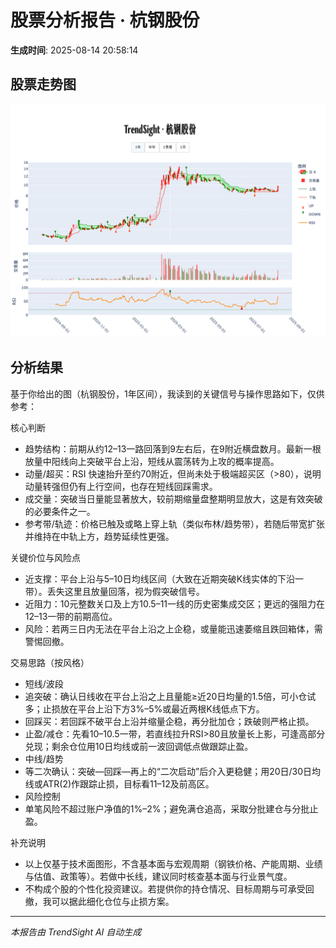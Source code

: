 # 股票分析报告 · 杭钢股份

**生成时间**: 2025-08-14 20:58:14  


## 股票走势图

![杭钢股份走势图](../figures/杭钢股份_TrendSight_20250813.png)


## 分析结果

基于你给出的图（杭钢股份，1年区间），我读到的关键信号与操作思路如下，仅供参考：

核心判断
- 趋势结构：前期从约12–13一路回落到9左右后，在9附近横盘数月。最新一根放量中阳线向上突破平台上沿，短线从震荡转为上攻的概率提高。
- 动量/超买：RSI 快速抬升至约70附近，但尚未处于极端超买区（>80），说明动量转强但仍有上行空间，也存在短线回踩需求。
- 成交量：突破当日量能显著放大，较前期缩量盘整期明显放大，这是有效突破的必要条件之一。
- 参考带/轨迹：价格已触及或略上穿上轨（类似布林/趋势带），若随后带宽扩张并维持在中轨上方，趋势延续性更强。

关键价位与风险点
- 近支撑：平台上沿与5–10日均线区间（大致在近期突破K线实体的下沿一带）。丢失这里且放量回落，视为假突破信号。
- 近阻力：10元整数关口及上方10.5–11一线的历史密集成交区；更远的强阻力在12–13一带的前期高位。
- 风险：若两三日内无法在平台上沿之上企稳，或量能迅速萎缩且跌回箱体，需警惕回撤。

交易思路（按风格）
- 短线/波段
- 追突破：确认日线收在平台上沿之上且量能≥近20日均量的1.5倍，可小仓试多；止损放在平台上沿下方3%–5%或最近两根K线低点下方。
- 回踩买：若回踩不破平台上沿并缩量企稳，再分批加仓；跌破则严格止损。
- 止盈/减仓：先看10–10.5一带，若直线拉升RSI>80且放量长上影，可逢高部分兑现；剩余仓位用10日均线或前一波回调低点做跟踪止盈。
- 中线/趋势
- 等二次确认：突破—回踩—再上的“二次启动”后介入更稳健；用20日/30日均线或ATR(2)作跟踪止损，目标看11–12及前高区。
- 风险控制
- 单笔风险不超过账户净值的1%–2%；避免满仓追高，采取分批建仓与分批止盈。

补充说明
- 以上仅基于技术面图形，不含基本面与宏观周期（钢铁价格、产能周期、业绩与估值、政策等）。若做中长线，建议同时核查基本面与行业景气度。
- 不构成个股的个性化投资建议。若提供你的持仓情况、目标周期与可承受回撤，我可以据此细化仓位与止损方案。

---

*本报告由 TrendSight AI 自动生成*
